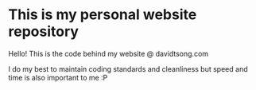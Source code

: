 # This is my personal website repository

Hello! This is the code behind my website @ davidtsong.com

I do my best to maintain coding standards and cleanliness but speed and time is also important to me :P
